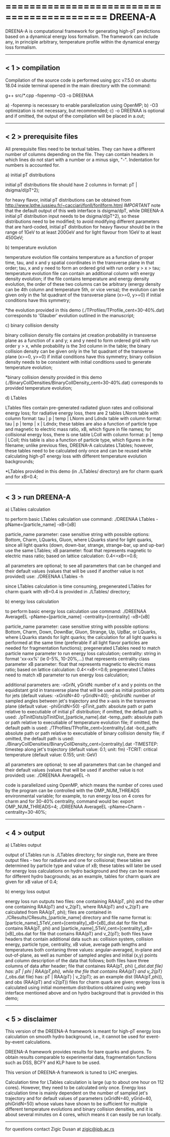 ===========================================
DREENA-A
===========================================

DREENA-A is computational framework for generating high-pT predictions based on a dynamical energy loss formalism. The framework can include 
any, in principle arbitrary, temperature profile within the dynamical energy loss formalism.


-----------------------------
< 1 > compilation
-----------------------------

Compilation of the source code is performed using gcc v7.5.0 on ubuntu 18.04 inside terminal opened in the main directory with the command:

g++ src/*.cpp -fopenmp -O3 -o DREENAA

a) -fopenmp is necessary to enable parallelization using OpenMP;
b) -O3 optimization is not necessary, but recommended;
c) -o DREENAA is optional and if omitted, the output of the compilation will be placed in a.out;


-----------------------------
< 2 > prerequisite files
-----------------------------

All prerequisite files need to be textual tables. They can have a different number of columns depending on the file. They can contain headers in which
lines do not start with a number or a minus sign, "-". Indentation for numbers is accounted for.

a) initial pT distributions
   
   initial pT distributions file should have 2 columns in format: pT | dsigma/d(pT^2);  

   for heavy flavor, initial pT distributions can be obtained from http://www.lpthe.jussieu.fr/~cacciari/fonll/fonllform.html
   *IMPORTANT* note that the default output of this web interface is dsigma/dpT, while DREENA-A initial pT distribution input needs to
               be dsigma/d(pT^2), so these distributions need to be modified;
               to avoid modifying different parameters that are hard-coded, initial pT distribution for heavy flavour should be in the range of 1GeV
               to at least 200GeV and for light flavour from 1GeV to at least 450GeV;

b) temperature evolution

   temperature evolution file contains temperature as a function of proper time, tau, and x and y spatial coordinates in the transverse plane
   in that order; tau, x and y need to form an ordered grid with run order y > x > tau;
   temperature evolution file can contain an additional column with energy density evolution; if the file contains temperature and energy
   density evolution, the order of these two columns can be arbitrary (energy density can be 4th column and temperature 5th, or vice versa);
   the evolution can be given only in the 1st quadrant of the transverse plane (x>=0, y>=0) if initial conditions have this symmetry;

   *the evolution provided in this demo (./TProfiles/TProfile_cent=30-40%.dat) corresponds to 'Glauber' evolution outlined in the manuscript;   

c) binary collision density

   binary collision density file contains jet creation probability in transverse plane as a function of x and y; x and y need to form ordered
   grid with run order y > x, while probability is the 3rd column in the table;
   the binary collision density can be given only in the 1st quadrant of the transverse plane (x>=0, y>=0) if initial conditions have this symmetry;
   binary collision density needs to be consistent with initial conditions used to generate temperature evolution;

   *binary collision density provided in this demo (./BinaryCollDensities/BinaryCollDensity_cent=30-40%.dat) corresponds to provided temperature evolution;

d) LTables

   LTables files contain pre-generated radiated gluon rates and collisional energy loss; for radiative energy loss, there are 2 tables LNorm table with
   column format: tau | p | temp | LNorm and Ldndx table with column format: tau | p | temp | x | Ldndx; these tables are also a function of particle
   type and magnetic to electric mass ratio, xB, which figure in file names; for collisional energy loss, there is one table LColl with column format:
   p | temp | LColl; this table is also a function of particle type, which figures in the filename; 
   unlike previous files, DREENA-A calculates LTables; however, these tables need to be calculated only once and can be reused while calculating
   high-pT energy loss with different temperature evolution backgrounds;

   *LTables provided in this demo (in ./LTables/ directory) are for charm quark and for xB=0.4;


-----------------------------
< 3 > run DREENA-A
-----------------------------

a) LTables calculation

   to perform basic LTables calculation use command: ./DREENAA LTables -pName=[particle_name] -xB=[xB]

   particle_name parameter: case sensitive string with possible options: Bottom, Charm, LQuarks, Gluon, where LQuarks stand for light quarks, since
                            all light quarks (down, down-bar, strange, strange-bar, up and up-bar) use the same LTables;
   xB parameter:            float that represents magnetic to electric mass ratio; based on lattice calculation: 0.4<=xB<=0.6;

   all parameters are optional; to see all parameters that can be changed and their default values (values that will be used if another value is not
   provided) use: ./DREENAA LTables -h

   since LTables calculation is time consuming, pregenerated LTables for charm quark with xB=0.4 is provided in ./LTables/ directory;

b) energy loss calculation

   to perform basic energy loss calculation use command: ./DREENAA AverageEL -pName=[particle_name] -centrality=[centrality] -xB=[xB]

   particle_name parameter: case sensitive string with possible options: Bottom, Charm, Down, DownBar, Gluon, Strange, Up, UpBar, or LQuarks, where
                            LQuarks stands for light quarks; the calculation for all light quarks is performed at the same time (preferable
                            if all light flavor particles are needed for fragmentation functions);
                            pregenerated LTables need to match particle name parameter to run energy loss calculation;
   centrality:              string in format 'xx-xx%' (ie 0-5%, 10-20%,...) that represents centrality class parameter
   xB parameter:            float that represents magnetic to electric mass ratio; based on lattice calculation: 0.4<=xB<=0.6;
                            pregenerated LTables need to match xB parameter to run energy loss calculation;
   
   additional parameters are:
   -xGriN, yGridN: number of x and y points on the equidistant grid in transverse plane that will be used as initial position points for jets (default values:
                   -xGridN=40 -yGridN=40);
   -phiGridN:      number of sampled angles between jet's trajectory and the x-axis in the transverse plane (default value: -phiGridN=50)
   -pTinit_path:   absolute path or path relative to executiable of initial pT distribution; if omitted, the default path is used: ./pTinitDists/pTinitDist_[particle_name].dat
   -temp_path:     absolute path or path relative to executiable of temperature evolution file; if omitted, the default path is used: ./TProfiles/TProfile_cent=[centrality].dat
   -bcd_path:      absolute path or path relative to executiable of binary collision density file; if omitted, the default path is used: ./BinaryCollDensities/BinaryCollDensity_cent=[centrality].dat
   -TIMESTEP:      timestep along jet's trajectory (default value: 0.1; unit: fm)
   -TCRIT:         critical temperature (default value: 0.155; unit: GeV)

   all parameters are optional; to see all parameters that can be changed and their default values (values that will be used if another value is not
   provided) use: ./DREENAA AverageEL -h

   code is parallelized using OpenMP, which means the number of cores used by the program can be controlled with the OMP_NUM_THREADS environmental variable; for example,
   to run energy loss on 4 cores for charm and for 30-40% centrality, command would be: export OMP_NUM_THREADS=4; ./DREENAA AverageEL -pName=Charm -centrality=30-40%;


-----------------------------
< 4 > output
-----------------------------

a) LTables output

   output of LTables run is ./LTables directory; for single run, there are three output files - two for radiative and one for collisional; these tables are
   determined by particle type and value of xB;
   these tables will later be used for energy loss calculations on hydro background and they can be reused for different hydro bacgrounds;
   as an example, tables for charm quark are given for xB value of 0.4;

b) energy loss output

   energy loss run outputs two files: one containing RAA(pT, phi) and the other one containing RAA(pT) and v_2(pT), where RAA(pT) and v_2(pT) are calculated
   from RAA(pT, phi);
   files are contained in ./CResults/CResults_[particle_name] directory and file name format is: [particle_name]_5TeV_cent=[centrality]_xB=[xB]_dist.dat
   for file that contains RAA(pT, phi) and [particle_name]_5TeV_cent=[centrality]_xB=[xB]_obs.dat for file that contains RAA(pT) and v_2(pT);
   both files have headers that contain additional data such as: collision system, collision energy, particle type, centrality, xB value, average path lengths
   and temperatures both contaning three values: angular-averaged, in-plane and out-of-plane, as well as number of sampled angles and initial (x,y) points and
   column description of the data that follows;
   both files have three columns of data after header; file that containes RAA(pT, phi) (*_dist.dat file) has: pT | phi | RAA(pT,phi), while the file that
   contains RAA(pT) and v_2(pT) (*_obs.dat file) has: pT | RAA(pT) | v_2(pT);
   as an example dist (RAA(pT,phi)), and obs (RAA(pT) and v2(pT)) files for charm quark are given; energy loss is calculated using initial momentum distributions
   obtained using web interface mentioned above and on hydro background that is provided in this demo;


-----------------------------
< 5 > disclaimer
-----------------------------

This version of the DREENA-A framework is meant for high-pT energy loss calculation on smooth hydro background, i.e., it cannot be used for event-by-event
calculations.

DREENA-A framework provides results for bare quarks and gluons. To obtain results comparable to experimental data, fragmentation functions such as DSS,
BCFY and KLP have to be used.

This version of DREENA-A framework is tuned to LHC energies.

Calculation time for LTables calculation is large (up to about one hour on 112 cores). However, they need to be calculated only once. Energy loss calculation
time is mainly dependent on the number of sampled jet's trajectory and for default values of parameters (xGridN=40, yGrid=40, phiGridN=50) whose values
have shown to be sufficient for multiple different temperature evolutions and binary collision densities, and it is about several minutes on 4 cores,
which means it can easily be run locally.

-------------------------------------------------------

for questions contact Zigic Dusan at zigic@ipb.ac.rs
